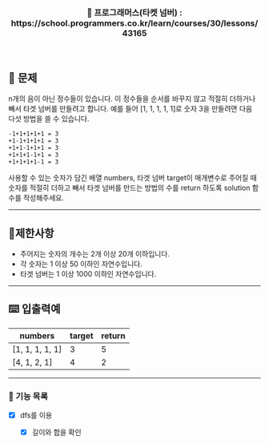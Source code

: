 <h3 align="center"> 
    📢 프로그래머스(타켓 넘버) : https://school.programmers.co.kr/learn/courses/30/lessons/43165
</h3>

<br>

## 🚀 문제
n개의 음이 아닌 정수들이 있습니다. 이 정수들을 순서를 바꾸지 않고 적절히 더하거나 빼서 타겟 넘버를 만들려고 합니다. 예를 들어 [1, 1, 1, 1, 1]로 숫자 3을 만들려면 다음 다섯 방법을 쓸 수 있습니다.
```
-1+1+1+1+1 = 3
+1-1+1+1+1 = 3
+1+1-1+1+1 = 3
+1+1+1-1+1 = 3
+1+1+1+1-1 = 3
```
사용할 수 있는 숫자가 담긴 배열 numbers, 타겟 넘버 target이 매개변수로 주어질 때 숫자를 적절히 더하고 빼서 타겟 넘버를 만드는 방법의 수를 return 하도록 solution 함수를 작성해주세요.

---
## 🚦제한사항
- 주어지는 숫자의 개수는 2개 이상 20개 이하입니다.
- 각 숫자는 1 이상 50 이하인 자연수입니다.
- 타겟 넘버는 1 이상 1000 이하인 자연수입니다.

---

## ⌨️ 입출력예
|     numbers     | target | return |
|-----------------|--------|--------|
| [1, 1, 1, 1, 1]  |    3   |    5   |
| [4, 1, 2, 1]     |    4   |    2   |



---

### 📜 기능 목록
- [x] dfs를 이용
    - [x] 길이와 합을 확인

